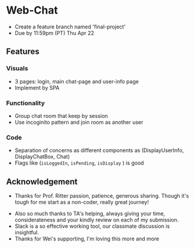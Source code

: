 # Web-Chat

* Create a feature branch named 'final-project' 
* Due by 11:59pm (PT) Thu Apr 22

## Features

### Visuals

* 3 pages: login, main chat-page and user-info page
* Implement by SPA 

### Functionality
* Group chat room that keep by session 
* Use incoginito pattern and join room as another user

### Code
* Separation of concerns as different components as (DisplayUserInfo,  DisplayChatBox, Chat)
* Flags like (`isLoggedIn`, `isPending`, `isDisplay` ) is good



## Acknowledgement

* Thanks for Prof. Ritter passion, patience, generous sharing. Though it's tough for me start as a non-coder, really great journey!

- Also so much thanks to TA's helping, always giving your time, considerateness and your kindly review on each of my submission.
- Slack is a so effective working tool, our classmate discussion is insightful.
- Thanks for Wei's supporting, I'm loving this more and more